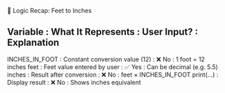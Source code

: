 🧠 Logic Recap: Feet to Inches

Variable         : What It Represents                 : User Input? : Explanation
------------------------------------------------------------------------------------------
INCHES_IN_FOOT   : Constant conversion value (12)     : ❌ No        : 1 foot = 12 inches
feet             : Feet value entered by user         : ✅ Yes       : Can be decimal (e.g. 5.5)
inches           : Result after conversion            : ❌ No        : feet × INCHES_IN_FOOT
print(...)       : Display result                     : ❌ No        : Shows inches equivalent
